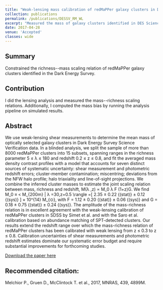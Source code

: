 ```yaml
---
title: "Weak-lensing mass calibration of redMaPPer galaxy clusters in Dark Energy Survey Science Verification data"
collection: publications
permalink: /publications/DESSV_RM_WL
excerpt: "Measured the mass of galaxy clusters identified in DES Science Verification data using stacked weak lensing techniques."
date: 2017-04-28
venue: 'Accepted'
classes: wide
---
```

## Summary
Constrained the richness--mass scaling relation of redMaPPer galaxy clusters identified in the Dark Energy Survey.

## Contribution
I did the lensing analysis and measured the mass--richness scaling relations. Additionally, I computed the mass bias by running the analysis pipeline on simulated results.

## Abstract
We use weak-lensing shear measurements to determine the mean mass of optically selected galaxy clusters in Dark Energy Survey Science Verification data. In a blinded analysis, we split the sample of more than 8000 redMaPPer clusters into 15 subsets, spanning ranges in the richness parameter 5 ≤ λ ≤ 180 and redshift 0.2 ≤ z ≤ 0.8, and fit the averaged mass density contrast profiles with a model that accounts for seven distinct sources of systematic uncertainty: shear measurement and photometric redshift errors; cluster-member contamination; miscentring; deviations from the NFW halo profile; halo triaxiality and line-of-sight projections. We combine the inferred cluster masses to estimate the joint scaling relation between mass, richness and redshift, M(λ ,z) ∝ M_0 λ F (1+z)G. We find M_0 ≡ < M_{200m} | λ =30,z=0.5 \rangle =[ 2.35 ± 0.22 {(stat)} ± 0.12 {(sys)} ] × 10^{14} M_{⊙}, with F = 1.12 ± 0.20 {(stat)} ± 0.06 {(sys)} and G = 0.18 ± 0.75 {(stat)} ± 0.24 {(sys)}. The amplitude of the mass-richness relation is in excellent agreement with the weak-lensing calibration of redMaPPer clusters in SDSS by Simet et al. and with the Saro et al. calibration based on abundance matching of SPT-detected clusters. Our results extend the redshift range over which the mass-richness relation of redMaPPer clusters has been calibrated with weak lensing from z ≤ 0.3 to z ≤ 0.8. Calibration uncertainties of shear measurements and photometric redshift estimates dominate our systematic error budget and require substantial improvements for forthcoming studies.

[Download the paper here](http://adsabs.harvard.edu/cgi-bin/bib_query?arXiv:1610.06890)

## Recommended citation:
Melchior P., Gruen D., McClintock T. et al., 2017, MNRAS, 439, 4899M.